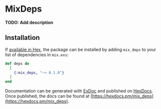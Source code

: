 # MixDeps

**TODO: Add description**

## Installation

If [available in Hex](https://hex.pm/docs/publish), the package can be installed
by adding `mix_deps` to your list of dependencies in `mix.exs`:

```elixir
def deps do
  [
    {:mix_deps, "~> 0.1.0"}
  ]
end
```

Documentation can be generated with [ExDoc](https://github.com/elixir-lang/ex_doc)
and published on [HexDocs](https://hexdocs.pm). Once published, the docs can
be found at [https://hexdocs.pm/mix_deps](https://hexdocs.pm/mix_deps).

